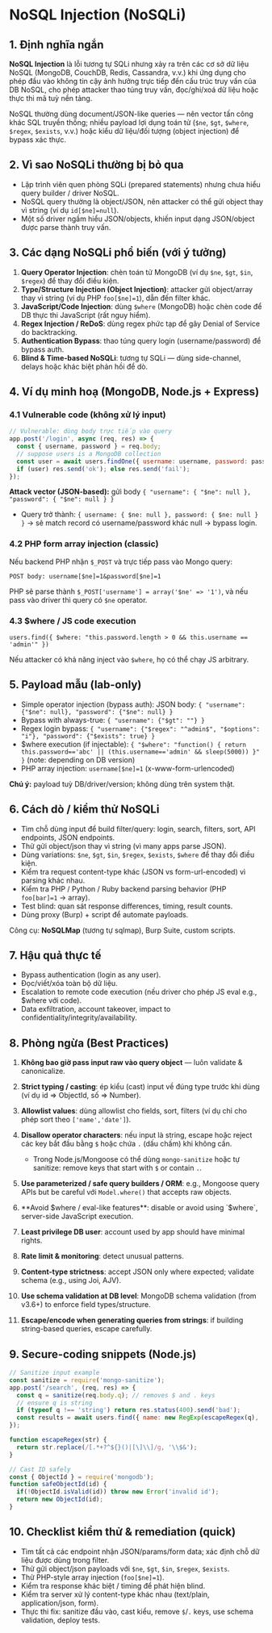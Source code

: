 # NoSQL Injection (NoSQLi)

## 1. Định nghĩa ngắn

**NoSQL Injection** là lỗi tương tự SQLi nhưng xảy ra trên các cơ sở dữ liệu NoSQL (MongoDB, CouchDB, Redis, Cassandra, v.v.) khi ứng dụng cho phép đầu vào không tin cậy ảnh hưởng trực tiếp đến cấu trúc truy vấn của DB NoSQL, cho phép attacker thao túng truy vấn, đọc/ghi/xoá dữ liệu hoặc thực thi mã tuỳ nền tảng.

NoSQL thường dùng document/JSON-like queries — nên vector tấn công khác SQL truyền thống; nhiều payload lợi dụng toán tử (`$ne`, `$gt`, `$where`, `$regex`, `$exists`, v.v.) hoặc kiểu dữ liệu/đối tượng (object injection) để bypass xác thực.


## 2. Vì sao NoSQLi thường bị bỏ qua

* Lập trình viên quen phòng SQLi (prepared statements) nhưng chưa hiểu query builder / driver NoSQL.
* NoSQL query thường là object/JSON, nên attacker có thể gửi object thay vì string (ví dụ `id[$ne]=null`).
* Một số driver ngầm hiểu JSON/objects, khiến input dạng JSON/object được parse thành truy vấn.


## 3. Các dạng NoSQLi phổ biến (với ý tưởng)

1. **Query Operator Injection**: chèn toán tử MongoDB (ví dụ `$ne`, `$gt`, `$in`, `$regex`) để thay đổi điều kiện.
2. **Type/Structure Injection (Object Injection)**: attacker gửi object/array thay vì string (ví dụ PHP `foo[$ne]=1`), dẫn đến filter khác.
3. **JavaScript/Code Injection**: dùng `$where` (MongoDB) hoặc chèn code để DB thực thi JavaScript (rất nguy hiểm).
4. **Regex Injection / ReDoS**: dùng regex phức tạp để gây Denial of Service do backtracking.
5. **Authentication Bypass**: thao túng query login (username/password) để bypass auth.
6. **Blind & Time-based NoSQLi**: tương tự SQLi — dùng side-channel, delays hoặc khác biệt phản hồi để dò.


## 4. Ví dụ minh hoạ (MongoDB, Node.js + Express)

### 4.1 Vulnerable code (không xử lý input)

```js
// Vulnerable: dùng body trực tiếp vào query
app.post('/login', async (req, res) => {
  const { username, password } = req.body;
  // suppose users is a MongoDB collection
  const user = await users.findOne({ username: username, password: password });
  if (user) res.send('ok'); else res.send('fail');
});
```

**Attack vector (JSON-based):** gửi body `{ "username": { "$ne": null }, "password": { "$ne": null } }`

* Query trở thành: `{ username: { $ne: null }, password: { $ne: null } }` → sẽ match record có username/password khác null → bypass login.

### 4.2 PHP form array injection (classic)

Nếu backend PHP nhận `$_POST` và trực tiếp pass vào Mongo query:

```
POST body: username[$ne]=1&password[$ne]=1
```

PHP sẽ parse thành `$_POST['username'] = array('$ne' => '1')`, và nếu pass vào driver thì query có `$ne` operator.

### 4.3 $where / JS code execution

```
users.find({ $where: "this.password.length > 0 && this.username == 'admin'" })
```

Nếu attacker có khả năng inject vào `$where`, họ có thể chạy JS arbitrary.


## 5. Payload mẫu (lab-only)

* Simple operator injection (bypass auth): JSON body: `{ "username": {"$ne": null}, "password": {"$ne": null} }`
* Bypass with always-true: `{ "username": {"$gt": ""} }`
* Regex login bypass: `{ "username": {"$regex": "^admin$", "$options": "i"}, "password": {"$exists": true} }`
* $where execution (if injectable): `{ "$where": "function() { return this.password=='abc' || (this.username=='admin' && sleep(5000)) }" }` (note: depending on DB version)
* PHP array injection: `username[$ne]=1` (x-www-form-urlencoded)

**Chú ý:** payload tuỳ DB/driver/version; không dùng trên system thật.


## 6. Cách dò / kiểm thử NoSQLi

* Tìm chỗ dùng input để build filter/query: login, search, filters, sort, API endpoints, JSON endpoints.
* Thử gửi object/json thay vì string (vì many apps parse JSON).
* Dùng variations: `$ne`, `$gt`, `$in`, `$regex`, `$exists`, `$where` để thay đổi điều kiện.
* Kiểm tra request content-type khác (JSON vs form-url-encoded) vì parsing khác nhau.
* Kiểm tra PHP / Python / Ruby backend parsing behavior (PHP `foo[bar]=1` -> array).
* Test blind: quan sát response differences, timing, result counts.
* Dùng proxy (Burp) + script để automate payloads.

Công cụ: **NoSQLMap** (tương tự sqlmap), Burp Suite, custom scripts.


## 7. Hậu quả thực tế

* Bypass authentication (login as any user).
* Đọc/viết/xóa toàn bộ dữ liệu.
* Escalation to remote code execution (nếu driver cho phép JS eval e.g., $where với code).
* Data exfiltration, account takeover, impact to confidentiality/integrity/availability.


## 8. Phòng ngừa (Best Practices)

1. **Không bao giờ pass input raw vào query object** — luôn validate & canonicalize.
2. **Strict typing / casting**: ép kiểu (cast) input về đúng type trước khi dùng (ví dụ id => ObjectId, số => Number).
3. **Allowlist values**: dùng allowlist cho fields, sort, filters (ví dụ chỉ cho phép sort theo `['name','date']`).
4. **Disallow operator characters**: nếu input là string, escape hoặc reject các key bắt đầu bằng `$` hoặc chứa `.` (dấu chấm) khi không cần.

   * Trong Node.js/Mongoose có thể dùng `mongo-sanitize` hoặc tự sanitize: remove keys that start with `$` or contain `.`.
5. **Use parameterized / safe query builders / ORM**: e.g., Mongoose query APIs but be careful với `Model.where()` that accepts raw objects.
6. **Avoid $where / eval-like features**: disable or avoid using `$where`, server-side JavaScript execution.
7. **Least privilege DB user**: account used by app should have minimal rights.
8. **Rate limit & monitoring**: detect unusual patterns.
9. **Content-type strictness**: accept JSON only where expected; validate schema (e.g., using Joi, AJV).
10. **Use schema validation at DB level**: MongoDB schema validation (from v3.6+) to enforce field types/structure.
11. **Escape/encode when generating queries from strings**: if building string-based queries, escape carefully.


## 9. Secure-coding snippets (Node.js)

```js
// Sanitize input example
const sanitize = require('mongo-sanitize');
app.post('/search', (req, res) => {
  const q = sanitize(req.body.q); // removes $ and . keys
  // ensure q is string
  if (typeof q !== 'string') return res.status(400).send('bad');
  const results = await users.find({ name: new RegExp(escapeRegex(q), 'i') });
});

function escapeRegex(str) {
  return str.replace(/[.*+?^${}()|[\]\\]/g, '\\$&');
}
```

```js
// Cast ID safely
const { ObjectId } = require('mongodb');
function safeObjectId(id) {
  if(!ObjectId.isValid(id)) throw new Error('invalid id');
  return new ObjectId(id);
}
```

## 10. Checklist kiểm thử & remediation (quick)

* Tìm tất cả các endpoint nhận JSON/params/form data; xác định chỗ dữ liệu được dùng trong filter.
* Thử gửi object/json payloads với `$ne`, `$gt`, `$in`, `$regex`, `$exists`.
* Thử PHP-style array injection (`foo[$ne]=1`).
* Kiểm tra response khác biệt / timing để phát hiện blind.
* Kiểm tra server xử lý content-type khác nhau (text/plain, application/json, form).
* Thực thi fix: sanitize đầu vào, cast kiểu, remove `$`/`.` keys, use schema validation, deploy tests.